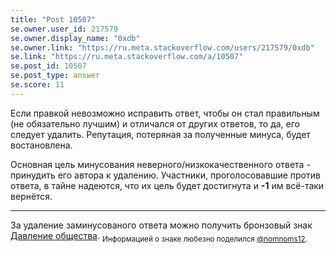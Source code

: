 ```yaml
---
title: "Post 10507"
se.owner.user_id: 217579
se.owner.display_name: "0xdb"
se.owner.link: "https://ru.meta.stackoverflow.com/users/217579/0xdb"
se.link: "https://ru.meta.stackoverflow.com/a/10507"
se.post_id: 10507
se.post_type: answer
se.score: 11
---
```

<p>Если правкой невозможно исправить ответ, чтобы он стал правильным (не обязательно лучшим) и отличался от других ответов, то да, его следует удалить. Репутация, потеряная за полученные минуса, будет востановлена.</p>
<p>Основная цель минусования неверного/низкокачественного ответа - принудить его автора к удалению. Участники, проголосовавшие против ответа, в тайне надеются, что их цель будет достигнута и <strong>-1</strong> им всё-таки вернётся.</p>
<hr />
<p>За удаление заминусованого ответа можно получить бронзовый знак <a href="https://ru.meta.stackoverflow.com/help/badges/38/peer-pressure">Давление общества</a>. <sub>Информацией о знаке любезно поделился <a href="https://ru.meta.stackoverflow.com/questions/10501/%d0%a1%d1%82%d0%be%d0%b8%d1%82-%d0%bb%d0%b8-%d1%83%d0%b4%d0%b0%d0%bb%d1%8f%d1%82%d1%8c-%d1%81%d0%b2%d0%be%d0%b9-%d0%bf%d0%bb%d0%be%d1%85%d0%be%d0%b9-%d0%b8-%d0%b7%d0%b0%d0%bc%d0%b8%d0%bd%d1%83%d1%81%d0%be%d0%b2%d0%b0%d0%bd%d0%bd%d1%8b%d0%b9-%d0%be%d1%82%d0%b2%d0%b5%d1%82#comment44343_10507">@nomnoms12</a>.</sub></p>
